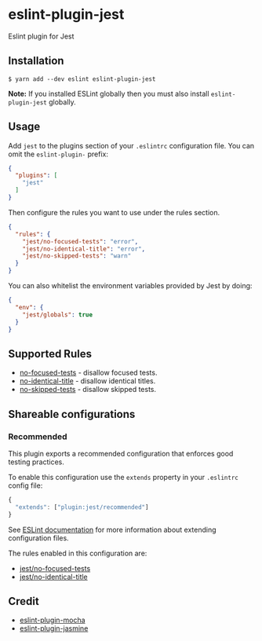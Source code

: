 # eslint-plugin-jest

Eslint plugin for Jest

## Installation

```
$ yarn add --dev eslint eslint-plugin-jest
```

**Note:** If you installed ESLint globally then you must also install `eslint-plugin-jest` globally.

## Usage

Add `jest` to the plugins section of your `.eslintrc` configuration file. You can omit the `eslint-plugin-` prefix:

```json
{
  "plugins": [
    "jest"
  ]
}
```


Then configure the rules you want to use under the rules section.

```json
{
  "rules": {
    "jest/no-focused-tests": "error",
    "jest/no-identical-title": "error",
    "jest/no-skipped-tests": "warn"
  }
}
```

You can also whitelist the environment variables provided by Jest by doing:

```json
{
  "env": {
    "jest/globals": true
  }
}
```

## Supported Rules

- [no-focused-tests](docs/rules/no-focused-tests.md) - disallow focused tests.
- [no-identical-title](docs/rules/no-identical-title.md) - disallow identical titles.
- [no-skipped-tests](docs/rules/no-skipped-tests.md) - disallow skipped tests.

## Shareable configurations

### Recommended

This plugin exports a recommended configuration that enforces good testing practices.

To enable this configuration use the `extends` property in your `.eslintrc` config file:

```js
{
  "extends": ["plugin:jest/recommended"]
}
```

See [ESLint documentation](http://eslint.org/docs/user-guide/configuring#extending-configuration-files) for more information about extending configuration files.

The rules enabled in this configuration are:

- [jest/no-focused-tests](docs/rules/no-focused-tests.md)
- [jest/no-identical-title](docs/rules/no-identical-title.md)

## Credit

* [eslint-plugin-mocha](https://github.com/lo1tuma/eslint-plugin-mocha)
* [eslint-plugin-jasmine](https://github.com/tlvince/eslint-plugin-jasmine)
